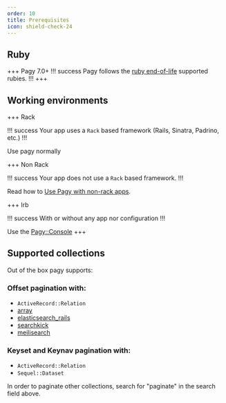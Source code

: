 ```yaml
---
order: 10
title: Prerequisites
icon: shield-check-24
---
```


## Ruby

+++ Pagy 7.0+
!!! success
Pagy follows the [ruby end-of-life](https://endoflife.date/ruby) supported rubies.
!!!
+++

## Working environments

+++ Rack

!!! success
Your app uses a `Rack` based framework (Rails, Sinatra, Padrino, etc.)
!!!

Use pagy normally

+++ Non Rack

!!! success
Your app does not use a `Rack` based framework.
!!!

Read how to [Use Pagy with non-rack apps](Practical%20Guide/how-to.md#use-pagy-with-a-non-rack-app).

+++ Irb

!!! success
With or without any app nor configuration
!!!

Use the [Pagy::Console](../api/console.md)
+++

## Supported collections

Out of the box pagy supports:

### Offset pagination with:

- `ActiveRecord::Relation`
- [array](extras/array.md)
- [elasticsearch_rails](../api/paginators/searches/elasticsearch_rails.md)
- [searchkick](../api/paginators/searches/searchkick.md)
- [meilisearch](../api/paginators/searches/meilisearch.md)

### Keyset and Keynav pagination with:

- `ActiveRecord::Relation`
- `Sequel::Dataset`

In order to paginate other collections, search for "paginate" in the search field above.
